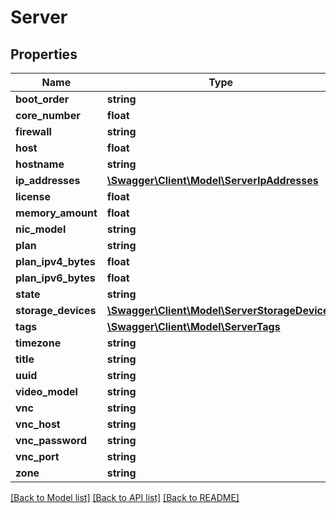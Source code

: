 # Server

## Properties
Name | Type | Description | Notes
------------ | ------------- | ------------- | -------------
**boot_order** | **string** |  | [optional] 
**core_number** | **float** |  | [optional] 
**firewall** | **string** |  | [optional] 
**host** | **float** |  | [optional] 
**hostname** | **string** |  | [optional] 
**ip_addresses** | [**\Swagger\Client\Model\ServerIpAddresses**](ServerIpAddresses.md) |  | [optional] 
**license** | **float** |  | [optional] 
**memory_amount** | **float** |  | [optional] 
**nic_model** | **string** |  | [optional] 
**plan** | **string** |  | [optional] 
**plan_ipv4_bytes** | **float** |  | [optional] 
**plan_ipv6_bytes** | **float** |  | [optional] 
**state** | **string** |  | [optional] 
**storage_devices** | [**\Swagger\Client\Model\ServerStorageDevices**](ServerStorageDevices.md) |  | [optional] 
**tags** | [**\Swagger\Client\Model\ServerTags**](ServerTags.md) |  | [optional] 
**timezone** | **string** |  | [optional] 
**title** | **string** |  | [optional] 
**uuid** | **string** |  | [optional] 
**video_model** | **string** |  | [optional] 
**vnc** | **string** |  | [optional] 
**vnc_host** | **string** |  | [optional] 
**vnc_password** | **string** |  | [optional] 
**vnc_port** | **string** |  | [optional] 
**zone** | **string** |  | [optional] 

[[Back to Model list]](../README.md#documentation-for-models) [[Back to API list]](../README.md#documentation-for-api-endpoints) [[Back to README]](../README.md)


